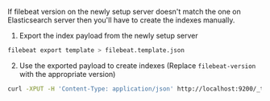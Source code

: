 If filebeat version on the newly setup server doesn't match the one on Elasticsearch server then you'll have to create the indexes manually.

1. Export the index payload from the newly setup server
```sh
filebeat export template > filebeat.template.json
```

2. Use the exported payload to create indexes (Replace `filebeat-version` with the appropriate version)
```sh
curl -XPUT -H 'Content-Type: application/json' http://localhost:9200/_template/filebeat-<filebeat-version> -d@filebeat.template.json
``` 